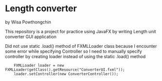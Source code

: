 # Length converter
by Wisa Powthongchin


This repository is a project for practice using JavaFX by writing Length unit converter GUI application


Did not use static .load() method of FXMLLoader class because I encounter some error while specifying Controller so I need to manually specify controller by creating loader instead of using the static .load() method

		FXMLLoader loader = new FXMLLoader(getClass().getResource("ConverterUI.fxml"));
		loader.setController(new ConverterController());
